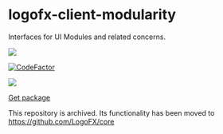 # logofx-client-modularity
Interfaces for UI Modules and related concerns.

<img src=https://ci.appveyor.com/api/projects/status/github/logofx/logofx-client-modularity>

[![CodeFactor](https://www.codefactor.io/repository/github/logofx/logofx-client-modularity/badge)](https://www.codefactor.io/repository/github/logofx/logofx-client-modularity)

<img src=https://img.shields.io/nuget/dt/LogoFX.Client.Modularity>

[Get package](https://www.nuget.org/packages/LogoFX.Client.Modularity/)

This repository is archived. Its functionality has been moved to https://github.com/LogoFX/core
